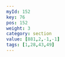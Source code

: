 ```yaml
---
myId: 152
key: 76
pos: 152
weight: 3
category: section
value: [881,2,-1,-1]
tags: [1,28,43,49]
---
```


